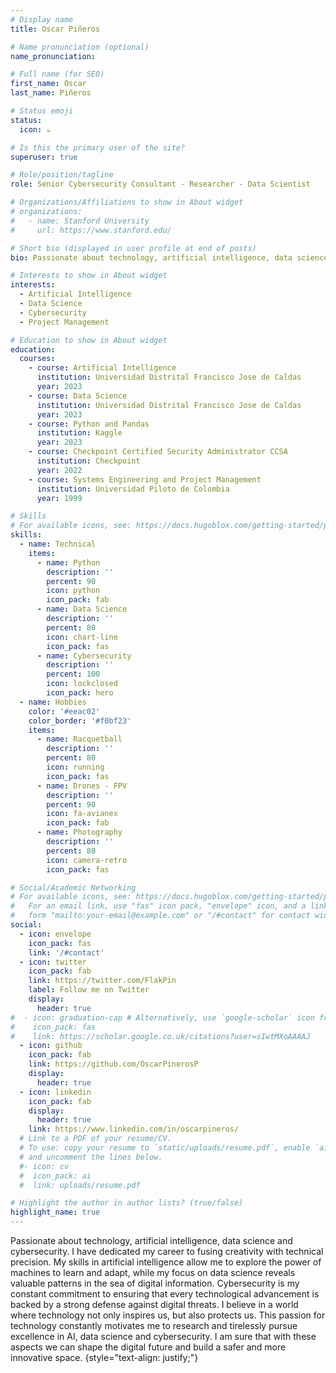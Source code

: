 ```yaml
---
# Display name
title: Oscar Piñeros

# Name pronunciation (optional)
name_pronunciation:

# Full name (for SEO)
first_name: Oscar
last_name: Piñeros

# Status emoji
status:
  icon: ☕️

# Is this the primary user of the site?
superuser: true

# Role/position/tagline
role: Senior Cybersecurity Consultant - Researcher - Data Scientist

# Organizations/Affiliations to show in About widget
# organizations:
#   - name: Stanford University
#     url: https://www.stanford.edu/

# Short bio (displayed in user profile at end of posts)
bio: Passionate about technology, artificial intelligence, data science and cybersecurity. I have dedicated my career to fusing creativity with technical precision. My skills in artificial intelligence allow me to explore the power of machines to learn and adapt, while my focus on data science reveals valuable patterns in the sea of digital information. Cybersecurity is my constant commitment to ensuring that every technological advancement is backed by a strong defense against digital threats. I believe in a world where technology not only inspires us, but also protects us. This passion for technology constantly motivates me to research and tirelessly pursue excellence in AI, data science and cybersecurity. I am sure that with these aspects we can shape the digital future and build a safer and more innovative space.

# Interests to show in About widget
interests:
  - Artificial Intelligence
  - Data Science
  - Cybersecurity
  - Project Management

# Education to show in About widget
education:
  courses:
    - course: Artificial Intelligence
      institution: Universidad Distrital Francisco Jose de Caldas
      year: 2023
    - course: Data Science
      institution: Universidad Distrital Francisco Jose de Caldas
      year: 2023
    - course: Python and Pandas
      institution: Kaggle
      year: 2023
    - course: Checkpoint Certified Security Administrator CCSA
      institution: Checkpoint
      year: 2022
    - course: Systems Engineering and Project Management
      institution: Universidad Piloto de Colombia
      year: 1999

# Skills
# For available icons, see: https://docs.hugoblox.com/getting-started/page-builder/#icons
skills:
  - name: Technical
    items:
      - name: Python
        description: ''
        percent: 90
        icon: python
        icon_pack: fab
      - name: Data Science
        description: ''
        percent: 80
        icon: chart-line
        icon_pack: fas
      - name: Cybersecurity
        description: ''
        percent: 100
        icon: lockclosed
        icon_pack: hero
  - name: Hobbies
    color: '#eeac02'
    color_border: '#f0bf23'
    items:
      - name: Racquetball
        description: ''
        percent: 80
        icon: running
        icon_pack: fas
      - name: Drones - FPV
        description: ''
        percent: 90
        icon: fa-avianex
        icon_pack: fab
      - name: Photography
        description: ''
        percent: 80
        icon: camera-retro
        icon_pack: fas

# Social/Academic Networking
# For available icons, see: https://docs.hugoblox.com/getting-started/page-builder/#icons
#   For an email link, use "fas" icon pack, "envelope" icon, and a link in the
#   form "mailto:your-email@example.com" or "/#contact" for contact widget.
social:
  - icon: envelope
    icon_pack: fas
    link: '/#contact'
  - icon: twitter
    icon_pack: fab
    link: https://twitter.com/FlakPin
    label: Follow me on Twitter
    display:
      header: true
#  - icon: graduation-cap # Alternatively, use `google-scholar` icon from `ai` icon pack
#    icon_pack: fas
#    link: https://scholar.google.co.uk/citations?user=sIwtMXoAAAAJ
  - icon: github
    icon_pack: fab
    link: https://github.com/OscarPinerosP
    display:
      header: true
  - icon: linkedin
    icon_pack: fab
    display:
      header: true
    link: https://www.linkedin.com/in/oscarpineros/
  # Link to a PDF of your resume/CV.
  # To use: copy your resume to `static/uploads/resume.pdf`, enable `ai` icons in `params.yaml`,
  # and uncomment the lines below.
  #- icon: cv
  #  icon_pack: ai
  #  link: uploads/resume.pdf

# Highlight the author in author lists? (true/false)
highlight_name: true
---
```


Passionate about technology, artificial intelligence, data science and cybersecurity. I have dedicated my career to fusing creativity with technical precision. My skills in artificial intelligence allow me to explore the power of machines to learn and adapt, while my focus on data science reveals valuable patterns in the sea of digital information. Cybersecurity is my constant commitment to ensuring that every technological advancement is backed by a strong defense against digital threats. I believe in a world where technology not only inspires us, but also protects us. This passion for technology constantly motivates me to research and tirelessly pursue excellence in AI, data science and cybersecurity. I am sure that with these aspects we can shape the digital future and build a safer and more innovative space.
{style="text-align: justify;"}
